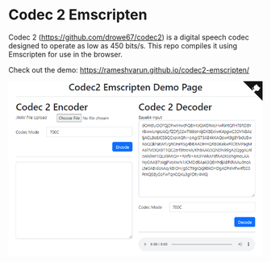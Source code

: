 # Codec 2 Emscripten

Codec 2 (https://github.com/drowe67/codec2) is a digital speech codec designed to operate as low as 450 bits/s. This repo compiles it using Emscripten for use in the browser.

Check out the demo: https://rameshvarun.github.io/codec2-emscripten/

![A screenshot showing the project demo page.](./screenshot.png)